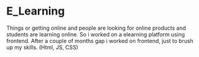 # E_Learning
Things or getting online and people are looking for online products and students are learning online. So i worked on a elearning platform using frontend. After a couple of months gap i worked on frontend, just to brush up my skills. (Html, JS, CSS)

